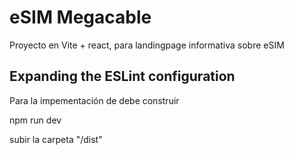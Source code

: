 # eSIM Megacable
Proyecto en Vite + react, para landingpage informativa sobre eSIM


## Expanding the ESLint configuration

Para la impementación de debe construir 

npm run dev

subir la carpeta "/dist"
